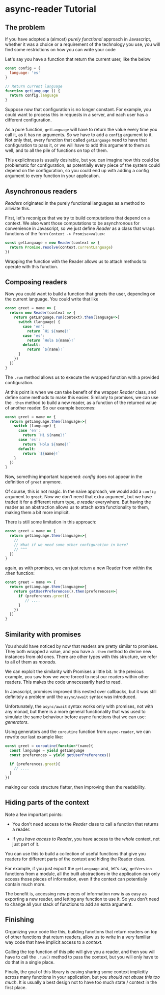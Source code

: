 async-reader Tutorial
=====================

## The problem

If you have adopted a (almost) *purely functional* approach in
Javascript, whether it was a choice or a requirement of the technology
you use, you will find some restrictions on how you can write your
code

Let's say you have a function that return the current user, like the
below

```javascript
const config = {
  language: 'es'
}

// Return current language
function getLanguage () {
  return config.language
}
```

Suppose now that configuration is no longer constant. For example, you
could want to process this in requests in a server, and each user has
a different configuration.

As a pure function, `getLanguage` will have to return the value every
time you call it, as it has no arguments. So we have to add a `config`
argument to it. Not only that, every function that called
`getLanguage` need to have that configuration to pass it, or we will
have to add this argument to them as well, and to all the pile of
functions on top of them.

This explicitness is usually desirable, but you can imagine how this
could be problematic for configuration, as potentially every piece of
the system could depend on the configuration, so you could end up with
adding a config argument to every function in your application.


## Asynchronous readers

*Readers* originated in the purely functional languages as a method to
alliviate this.

First, let's reconigze that we try to build computations that depend
on a context. We also want those computations to be asynchronous for
convenience in Javascript, so we just define *Reader* as a class that
wraps functions of the form `Context -> Promise<value>`:

```javascript
const getLanguage = new Reader(context => {
  return Promise.resolve(context.currentLanguage)
})
```

Wrapping the function with the Reader allows us to attach methods to
operate with this function.

## Composing readers

Now you could want to build a function that greets the user, depending
on the current language. You could write that like

```javascript
const greet = name => {
  return new Reader(context => {
    return getLanguage.run(context).then(language=>{
      switch (language) {
        case 'en':
          return `Hi ${name}!`
        case 'es':
          return `Hola ${name}!`
        default:
          return `${name}!`
      } 
    })
  })
}
```

The `.run` method allows us to execute the wrapped function with a
provided configuration.

At this point is when we can take benefit of the wrapper *Reader*
class, and define some methods to make this easier. Similarly to
promises, we can use the `.then` method to build a new reader, as a
function of the returned value of another reader. So our example
becomes:

```javascript
const greet = name => {
  return getLanguage.then(language=>{
    switch (language) {
      case 'en':
        return `Hi ${name}!`
      case 'es':
        return `Hola ${name}!`
      default:
        return `${name}!`
    } 
  })
}
```

Now, something important happened: *config* does not appear in the
definition of `greet` anymore.

Of course, this is not magic. In the naive approach, we would add a
`config` argument to `greet`. Now we don't need that extra argument,
but we have traded it for a different return type, *a reader*
everywhere. But having the reader as an abstraction allows us to
attach extra functionality to them, making them a bit more implicit.


There is still some limitation in this approach:

```javascript
const greet = name => {
  return getLanguage.then(language=>{
    //
    // What if we need some other configuration in here?
    // ^^^
  }) 
}
```

again, as with promises, we can just return a new Reader from within
the .then function:

```javascript
const greet = name => {
  return getLanguage.then(language=>{
    return getUserPreferences().then(preferences=>{
      if (preferences.greet){
         // ....
      }
    })
  }) 
}
```


## Similarity with promises

You should have noticed by now that readers are pretty similar to
promises. They both wrapped a value, and you have a `.then` method to
derive new instances from old ones.  There are other types with this
structure, we refer to all of them as *monads*.

We can exploit the similarity with Promises a little bit.  In the
previous example, you saw how we were forced to nest our readers
within other readers. This makes the code unnecessarily hard to read.

In Javascript, promises improved this nested over callbacks, but it
was still definitely a problem until the `async/await` syntax was
introduced.

Unfortunately, the `async/await` syntax works only with promises, not
with any monad, but there is a more general functionality that was
used to simulate the same behaviour before async functions that we can
use: *generators*.

Using generators and the `coroutine` function from `async-reader`, we
can rewrite our last example like:

```javascript
const greet = coroutine(function*(name){
  const language = yield getLanguage
  const preferences = yield getUserPreferences()

  if (preferences.greet){
    // ....
  }
})
```

making our code structure flatter, then improving then the
readability.


## Hiding parts of the context

Note a few important points:

  - You don't need access to the *Reader* class to call a function
    that returns a reader.

  - If you *have access to Reader*, you have access to the *whole*
    context, not just part of it.

You can use this to build a collection of useful functions that give
you readers for different parts of the context and hiding the Reader
class.

For example, if you just export the `getLanguage` and, let's say,
`getVersion` functions from a module, all the built abstractions in
the application can only access those pieces of information, even if
the context can potentially contain much more.

The benefit is, accessing new pieces of information now is as easy as
exporting a new reader, and letting any function to use it. So you
don't need to change all your stack of functions to add an extra
argument.

## Finishing

Organizing your code like this, building functions that return readers
on top of other functions that return readers, allow us to write in a
very familiar way code that have implicit access to a *context*.

Calling the top function of this pile will give you a reader, and then
you will have to call the `.run()` method to pass the context, but you
will only have to do that in a single place.

Finally, the goal of this library is easing sharing some context
implicitly across many functions in your application, but *you should
not abuse this too much*. It is usually a best design not to have too
much state / context in the first place.
